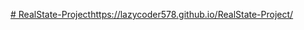 [# RealState-Project](https://lazycoder578.github.io/RealState-Project/)https://lazycoder578.github.io/RealState-Project/
